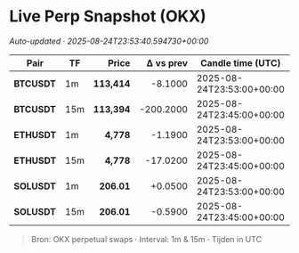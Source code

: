 # Live Perp Snapshot (OKX)  
*Auto-updated · 2025-08-24T23:53:40.594730+00:00*

| Pair | TF | Price | Δ vs prev | Candle time (UTC) | Volume |
|---|---|---:|---:|---|---:|
| **BTCUSDT** | 1m | **113,414** | -8.1000 | 2025-08-24T23:53:00+00:00 | 1197.11 |
| **BTCUSDT** | 15m | **113,394** | -200.2000 | 2025-08-24T23:45:00+00:00 | 18932.81 |
| **ETHUSDT** | 1m | **4,778** | -1.1900 | 2025-08-24T23:53:00+00:00 | 16201.94 |
| **ETHUSDT** | 15m | **4,778** | -17.0200 | 2025-08-24T23:45:00+00:00 | 208407.23 |
| **SOLUSDT** | 1m | **206.01** | +0.0500 | 2025-08-24T23:53:00+00:00 | 1893.00 |
| **SOLUSDT** | 15m | **206.01** | -0.5900 | 2025-08-24T23:45:00+00:00 | 36538.93 |

> Bron: OKX perpetual swaps · Interval: 1m & 15m · Tijden in UTC